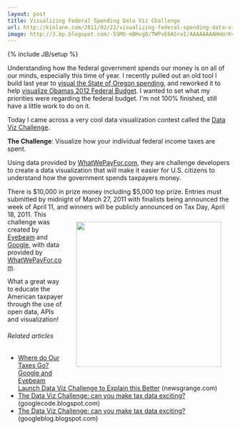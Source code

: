 ```yaml
---
layout: post
title: Visualizing Federal Spending Data Viz Challenge
url: http://kinlane.com/2011/02/22/visualizing-federal-spending-data-viz-challenge/
image: http://3.bp.blogspot.com/-5SMO-mBHvg8/TWPvE6ASrxI/AAAAAAAAHmU/KvmqXR9IbxI/datavizchallenge-screenshot.png
---
```

{% include JB/setup %}
<p>
     Understanding how the federal government spends our money is on all of our minds, especially this time of year. I recently pulled out an old tool I build last year to <a href="http://oregonbudget.laneworks.net/" target="_blank">visual the State of Oregon spending</a>, and reworked it to help <a href="http://federalbudget2011.laneworks.net/" target="_blank">visualize Obamas 2012 Federal Budget</a>. I wanted to set what my priorities were regarding the federal budget. I'm not 100% finished, still have a little work to do on it.
</p>

<p>
     Today I came across a very cool data visualization contest called the <a href="http://datavizchallenge.org/" target="_blank">Data Viz Challenge</a>.
</p>

<p>
     <strong>The Challenge</strong>: Visualize how your individual federal income taxes are spent.
</p>

<p>
     Using data provided by <a href="http://whatwepayfor.com/" target="_blank">WhatWePayFor.com</a>, they are challenge developers to create a data visualization that will make it easier for U.S. citizens to understand how the government spends taxpayers money.
</p>

<p>
     There is $10,000 in prize money including $5,000 top prize. Entries must submitted by midnight of March 27, 2011 with finalists being announced the week of April 11, and winners will be publicly announced on Tax Day, April 18, 2011. <a href="http://googleblog.blogspot.com/2011/02/data-viz-challenge-can-you-make-tax.html" target="_blank"><img style="padding: 25;" src="http://3.bp.blogspot.com/-5SMO-mBHvg8/TWPvE6ASrxI/AAAAAAAAHmU/KvmqXR9IbxI/datavizchallenge-screenshot.png"  width="325" align="right" /></a> This challenge was created by <a href="http://eyebeam.org/" target="_blank">Eyebeam</a> and <a href="http://googleblog.blogspot.com/2011/02/data-viz-challenge-can-you-make-tax.html" target="_blank">Google</a>, with data provided by <a href="http://whatwepayfor.com/" target="_blank">WhatWePayFor.com</a>.
</p>

<p>
     What a great way to educate the American taxpayer through the use of open data, APIs and visualization!
</p>
<h6 class="zemanta-related-title" style="font-size: 1em;">
     Related articles
</h6>
<ul class="zemanta-article-ul">
     <li class="zemanta-article-ul-li">
          <a href="http://newsgrange.com/where-do-our-taxes-go-google-and-eyebeam-launch-data-viz-challenge-to-explain-this-better/">Where do Our Taxes Go? Google and Eyebeam Launch Data Viz Challenge to Explain this Better</a> (newsgrange.com)
     </li>
     <li class="zemanta-article-ul-li">
          <a href="http://googlecode.blogspot.com/2011/02/data-viz-challenge-can-you-make-tax.html">The Data Viz Challenge: can you make tax data exciting?</a> (googlecode.blogspot.com)
     </li>
     <li class="zemanta-article-ul-li">
          <a href="http://googleblog.blogspot.com/2011/02/data-viz-challenge-can-you-make-tax.html">The Data Viz Challenge: can you make tax data exciting?</a> (googleblog.blogspot.com)
     </li>
</ul>